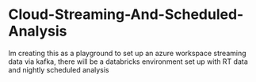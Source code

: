 # Cloud-Streaming-And-Scheduled-Analysis
Im creating this as a playground to set up an azure workspace streaming data via kafka, there will be a databricks environment set up with RT data and nightly scheduled analysis
